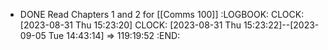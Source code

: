 - DONE Read Chapters 1 and 2 for [[Comms 100]]
  :LOGBOOK:
  CLOCK: [2023-08-31 Thu 15:23:20]
  CLOCK: [2023-08-31 Thu 15:23:22]--[2023-09-05 Tue 14:43:14] =>  119:19:52
  :END: